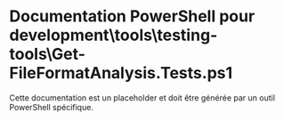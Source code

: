 # Documentation PowerShell pour development\tools\testing-tools\Get-FileFormatAnalysis.Tests.ps1

Cette documentation est un placeholder et doit être générée par un outil PowerShell spécifique.

